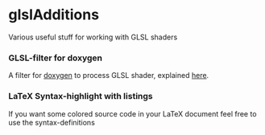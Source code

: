 glslAdditions
=============

Various useful stuff for working with GLSL shaders

### GLSL-filter for doxygen ###

A filter for [doxygen](http://www.doxygen.org/) to process GLSL shader, explained [here](http://www.numb3r23.net/2012/02/15/doxygen-and-glsl-shader/).

### LaTeX Syntax-highlight with listings ###

If you want some colored source code in your LaTeX document feel free to use the syntax-definitions
